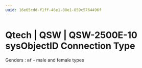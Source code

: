 ```yaml
---
uuid: 16e65cdd-f1ff-46e1-88e1-859c5764496f
---
```

# Qtech | QSW | QSW-2500E-10 sysObjectID Connection Type

Genders
: `mf` - male and female types
